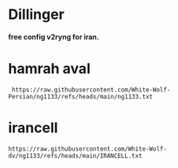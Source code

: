 # Dillinger

#### free config v2ryng for iran.



  # hamrah aval

     https://raw.githubusercontent.com/White-Wolf-Persian/ng1133/refs/heads/main/ng1133.txt

# irancell

    https://raw.githubusercontent.com/White-Wolf-dv/ng1133/refs/heads/main/IRANCELL.txt

